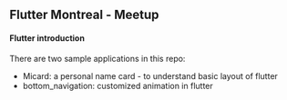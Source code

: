 ## Flutter Montreal - Meetup 
#### Flutter introduction
There are two sample applications in this repo:
* Micard: a personal name card - to understand basic layout of flutter
* bottom_navigation: customized animation in flutter